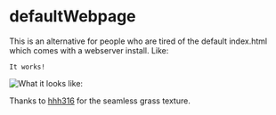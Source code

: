 # defaultWebpage

This is an alternative for people who are tired of the default index.html which comes with a webserver install.
Like:

    It works!

![What it looks like:](http://s14.postimg.org/mpkwgj6z5/demo.jpg)

Thanks to [hhh316](http://seamless-pixels.blogspot.com) for the seamless grass texture.
